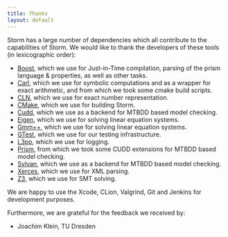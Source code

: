 ```yaml
---
title: Thanks
layout: default
---
```


Storm has a large number of dependencies which all contribute to the capabilities of Storm.
We would like to thank the developers of these tools (in lexicographic order):

- [Boost](http://www.boost.org), which we use for Just-in-Time compilation, parsing of the prism language & properties, as well as other tasks.
- [Carl](http://smtrat.github.io/carl/), which we use for symbolic computations and as a wrapper for exact arithmetic, and from which we took some cmake build scripts.
- [CLN](http://www.ginac.de/CLN/), which we use for exact number representation.
- [CMake](https://cmake.org), which we use for building Storm.
- [Cudd](http://vlsi.colorado.edu/~fabio/CUDD/cudd.pdf), which we use as a backend for MTBDD based model checking.
- [Eigen](http://eigen.tuxfamily.org/index.php?title=Main_Page), which we use for solving linear equation systems.
- [Gmm++](http://download.gna.org/getfem/html/homepage/gmm/), which we use for solving linear equation systems.
- [GTest](https://github.com/google/googletest), which we use for our testing infrastructure.
- [L3pp](https://github.com/hbruintjes/l3pp), which we use for logging.
- [Prism](http://www.prismmodelchecker.org), from which we took some CUDD extensions for MTBDD based model checking.
- [Sylvan](http://fmt.cs.utwente.nl/tools/sylvan/), which we use as a backend for MTBDD based model checking.
- [Xerces](https://xerces.apache.org), which we use for XML parsing.
- [Z3](https://github.com/Z3Prover/z3/wiki), which we use for SMT solving.

We are happy to use the Xcode, CLion, Valgrind, Git and Jenkins for development purposes.

Furthermore, we are grateful for the feedback we received by:

- Joachim Klein, TU Dresden
